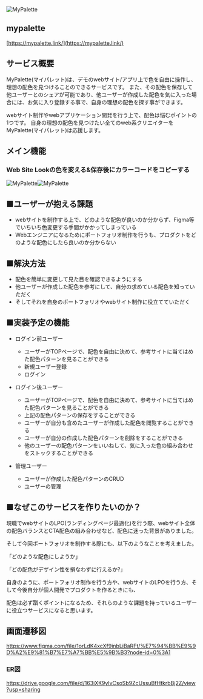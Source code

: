 ![MyPalette](/app/assets/images/ogp.png)

## mypalette
[https://mypalette.link/](https://mypalette.link/)

## サービス概要
MyPalette(マイパレット)は、デモのwebサイト/アプリ上で色を自由に操作し、理想の配色を見つけることのできるサービスです。
また、その配色を保存して他ユーザーとのシェアが可能であり、他ユーザーが作成した配色を気に入った場合には、お気に入り登録する事で、自身の理想の配色を探す事ができます。

webサイト制作やwebアプリケーション開発を行う上で、配色は悩むポイントの1つです。
自身の理想の配色を見つけたい全てのweb系クリエイターをMyPalette(マイパレット)は応援します。

## メイン機能
### Web Site Lookの色を変える&保存後にカラーコードをコピーする
![MyPalette](/app/assets/images/websitelook_first.png)![MyPalette](/app/assets/images/websitelook_after.png)

## ■ユーザーが抱える課題
- webサイトを制作する上で、どのような配色が良いのか分からず、Figma等でいちいち色変更する手間がかかってしまっている
- Webエンジニアになるためにポートフォリオ制作を行うも、プロダクトをどのような配色にしたら良いのか分からない

## ■解決方法
- 配色を簡単に変更して見た目を確認できるようにする
- 他ユーザーが作成した配色を参考にして、自分の求めている配色を知っていただく
- そしてそれを自身のポートフォリオやwebサイト制作に役立てていただく

## ■実装予定の機能
- ログイン前ユーザー
	- ユーザーがTOPページで、配色を自由に決めて、参考サイトに当てはめた配色パターンを見ることができる
	- 新規ユーザー登録
	- ログイン

- ログイン後ユーザー
	- ユーザーがTOPページで、配色を自由に決めて、参考サイトに当てはめた配色パターンを見ることができる
	- 上記の配色パターンの保存をすることができる
	- ユーザーが自分も含めたユーザーが作成した配色を閲覧することができる
	- ユーザーが自分の作成した配色パターンを削除をすることができる
	- 他のユーザーの配色パターンをいいねして、気に入った色の組み合わせをストックすることができる

- 管理ユーザー
	- ユーザーが作成した配色パターンのCRUD
	- ユーザーの管理

## ■なぜこのサービスを作りたいのか？
現職でwebサイトのLPO(ランディングページ最適化)を行う際、webサイト全体の配色バランスとCTA配色の組み合わせなど、配色に迷った背景がありました。

そして今回ポートフォリオを制作する際にも、以下のようなことを考えました。

「どのような配色にしようか」

「どの配色がデザイン性を損なわずに行えるか?」

自身のように、ポートフォリオ制作を行う方や、webサイトのLPOを行う方、そして今後自分が個人開発でプロダクトを作るときにも、

配色は必ず躓くポイントになるため、それらのような課題を持っているユーザーに役立つサービスになると思います。

## 画面遷移図
https://www.figma.com/file/1orLdK4xcXf9inbLiBaRFt/%E7%94%BB%E9%9D%A2%E9%81%B7%E7%A7%BB%E5%9B%B3?node-id=0%3A1

### ER図
https://drive.google.com/file/d/163iXK9ylvCsoSb9ZcUssuBfHtkrbBj2Z/view?usp=sharing